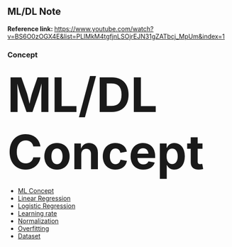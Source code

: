 ## ML/DL Note

<strong>Reference link: </strong>
https://www.youtube.com/watch?v=BS6O0zOGX4E&list=PLlMkM4tgfjnLSOjrEJN31gZATbcj_MpUm&index=1

### Concept 
<detalls>
    <summary style="font-size: 80pt; font-weight: bold">ML/DL Concept</summary>
    <ul>
        <li><a href="https://github.com/jiniljeil/ML-Note/blob/master/ML%20concept.md">ML Concept</a></li>
        <li><a href="https://github.com/jiniljeil/ML-Note/blob/master/Linear%20Regression.md">Linear Regression</a></li>
        <li><a href="https://github.com/jiniljeil/ML-Note/blob/master/Logistic%20Regrssion.md">Logistic Regression</a></li>
        <li><a href="https://github.com/jiniljeil/ML-Note/blob/master/Normalization.md">Learning rate</a></li>
        <li><a href="https://github.com/jiniljeil/ML-Note/blob/master/Normalization.md">Normalization</a></li>
        <li><a href="https://github.com/jiniljeil/ML-Note/blob/master/Overfitting.md">Overfitting</a></li>
        <li><a href="https://github.com/jiniljeil/ML-Note/blob/master/Overfitting.md">Dataset</a></li>
    </ul>
</details>

